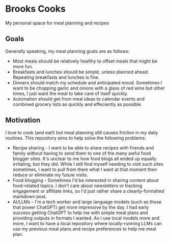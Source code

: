 # Brooks Cooks

My personal space for meal planning and recipes

## Goals

Generally speaking, my meal planning goals are as follows:

* Most meals should be relatively healthy to offset meals that might be more fun.
* Breakfasts and lunches should be simple, unless planned ahead. Repeating
  breakfasts and lunches is fine.
* Dinners should match my schedule and anticipated mood. Sometimes I want to be
  chopping garlic and onions with a glass of red wine but other times, I just
  want the meal to take care of itself quickly.
* Automation should get from meal ideas to calendar events and combined grocery
  lists as quickly and effeciently as possible.

## Motivation

I love to cook (and eat!) but meal planning still causes friction in my daily
routines. This repository aims to help solve the following problems:

* Recipe sharing - I want to be able to share recipes with friends and family
without having to send them to one of the many awful food blogger sites. It's
unclear to me how food blogs all ended up equally irritating, but they did. While
I still find myself needing to visit such sites sometimes, I want to pull from them 
what I want at that moment then reduce or eliminate my future visits.
* Food blogging - Sometimes I'd be interested in sharing content about food-related
topics. I don't care about newsletters or tracking engagement or affiliate links, so I'd
just rather share a cleanly-formatted markdown post.
* AI/LLMs - I'm a tech worker and large language models (such as those that power ChatGPT)
get more impressive by the day. I had early success getting ChatGPT to help me with simple
meal plans and providing outputs in formats I wanted. As I use local models more and more,
I want to have a local repository where locally-running LLMs can use my previous meal plans
and recipe preferences to help me meal plan.
